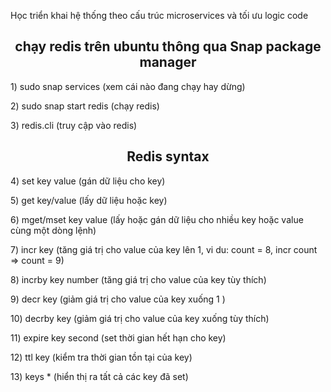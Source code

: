 Học triển khai hệ thống theo cấu trúc microservices và tối ưu logic code
                         
<h2 align="center">chạy redis trên ubuntu thông qua Snap package manager</h2>
<p?>1) sudo snap services (xem cái nào đang chạy hay dừng)</p>
<p?>2) sudo snap start redis (chạy redis)</p>
<p?>3) redis.cli (truy cập vào redis)</p>

<h2 align="center">Redis syntax</h2>
<p>4) set key value (gán dữ liệu cho key)</p>
<p>5) get key/value (lấy dữ liệu hoặc key)</p>
<p>6) mget/mset key value (lấy hoặc gán dữ liệu cho nhiều key hoặc value cùng một dòng lệnh)</p>
<p>7) incr key (tăng giá trị cho value của key lên 1, vi du: count = 8, incr count => count = 9)</p>
<p>8) incrby key number (tăng giá trị cho value của key tùy thích)</p>
<p>9) decr key (giảm giá trị cho value của key xuống 1 )</p>
<p>10) decrby key (giảm giá trị cho value của key xuống tùy thích)</p>
<p>11) expire key second (set thời gian hết hạn cho key)</p>
<p>12) ttl key (kiểm tra thời gian tồn tại của key)</p>
<p>13) keys * (hiển thị ra tất cả các key đã set)</p>
